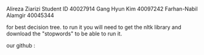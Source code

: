 Alireza Ziarizi Student ID 40027914
Gang Hyun Kim 40097242
Farhan-Nabil Alamgir 40045344

for best decision tree. to run it you will need to get the nltk library and download the "stopwords" to be able to run it.

our github : 

